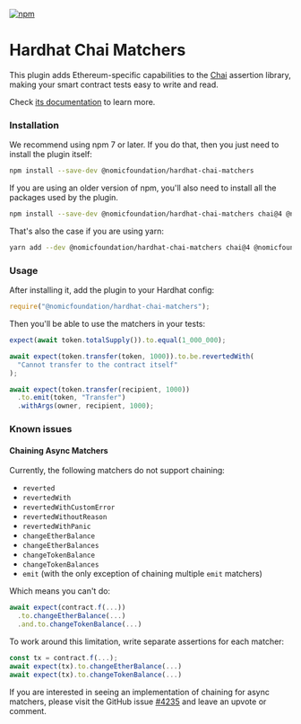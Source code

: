 [![npm](https://img.shields.io/npm/v/@nomicfoundation/hardhat-chai-matchers.svg)](https://www.npmjs.com/package/@nomicfoundation/hardhat-chai-matchers)

# Hardhat Chai Matchers

This plugin adds Ethereum-specific capabilities to the [Chai](https://chaijs.com/) assertion library, making your smart contract tests easy to write and read.

Check [its documentation](https://v2.hardhat.org/hardhat-chai-matchers/docs) to learn more.

### Installation

We recommend using npm 7 or later. If you do that, then you just need to install the plugin itself:

```bash
npm install --save-dev @nomicfoundation/hardhat-chai-matchers
```

If you are using an older version of npm, you'll also need to install all the packages used by the plugin.

```bash
npm install --save-dev @nomicfoundation/hardhat-chai-matchers chai@4 @nomicfoundation/hardhat-ethers ethers
```

That's also the case if you are using yarn:

```bash
yarn add --dev @nomicfoundation/hardhat-chai-matchers chai@4 @nomicfoundation/hardhat-ethers ethers
```

### Usage

After installing it, add the plugin to your Hardhat config:

```js
require("@nomicfoundation/hardhat-chai-matchers");
```

Then you'll be able to use the matchers in your tests:

```js
expect(await token.totalSupply()).to.equal(1_000_000);

await expect(token.transfer(token, 1000)).to.be.revertedWith(
  "Cannot transfer to the contract itself"
);

await expect(token.transfer(recipient, 1000))
  .to.emit(token, "Transfer")
  .withArgs(owner, recipient, 1000);
```

### Known issues

#### Chaining Async Matchers

Currently, the following matchers do not support chaining:

- `reverted`
- `revertedWith`
- `revertedWithCustomError`
- `revertedWithoutReason`
- `revertedWithPanic`
- `changeEtherBalance`
- `changeEtherBalances`
- `changeTokenBalance`
- `changeTokenBalances`
- `emit` (with the only exception of chaining multiple `emit` matchers)

Which means you can't do:

```js
await expect(contract.f(...))
  .to.changeEtherBalance(...)
  .and.to.changeTokenBalance(...)
```

To work around this limitation, write separate assertions for each matcher:

```js
const tx = contract.f(...);
await expect(tx).to.changeEtherBalance(...)
await expect(tx).to.changeTokenBalance(...)
```

If you are interested in seeing an implementation of chaining for async matchers, please visit the GitHub issue [#4235](https://github.com/NomicFoundation/hardhat/issues/4235) and leave an upvote or comment.
